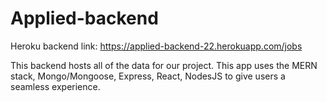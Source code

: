 # Applied-backend

Heroku backend link: https://applied-backend-22.herokuapp.com/jobs

This backend hosts all of the data for our project. This app uses the MERN stack, Mongo/Mongoose, Express, React, NodesJS to give users a seamless experience.
